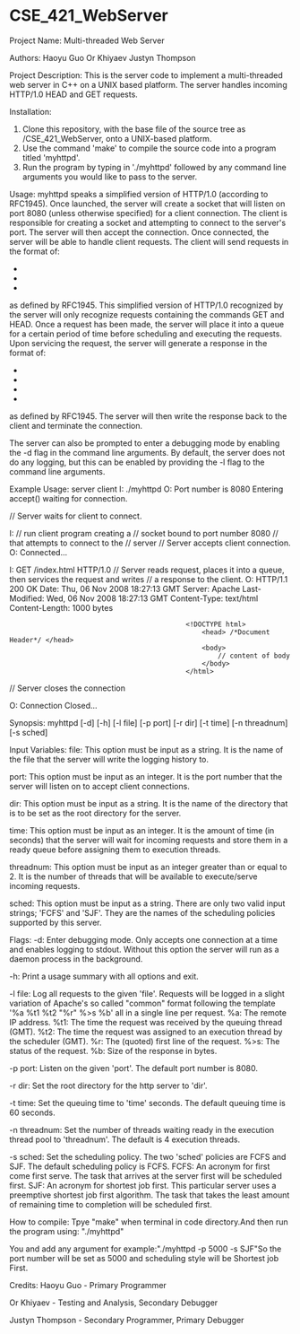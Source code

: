 # CSE_421_WebServer
Project Name:
Multi-threaded Web Server


Authors:
Haoyu Guo
Or Khiyaev
Justyn Thompson


Project Description:
This is the server code to implement a multi-threaded web server in C++ on a UNIX
based platform. The server handles incoming HTTP/1.0 HEAD and GET requests.


Installation:
1. Clone this repository, with the base file of the source tree as /CSE_421_WebServer,
onto a UNIX-based platform.
2. Use the command 'make' to compile the source code into a program titled 'myhttpd'.
3. Run the program by typing in './myhttpd' followed by any command line arguments
you would like to pass to the server.


Usage:
myhttpd speaks a simplified version of HTTP/1.0 (according to RFC1945). Once launched,
the server will create a socket that will listen on port 8080 (unless otherwise
specified) for a client connection. The client is responsible for creating a socket
and attempting to connect to the server's port. The server will then accept the
connection. Once connected, the server will be able to handle client requests. The
client will send requests in the format of:
* <command> <argument> <HTTP version>
* <optional arguments>
* <blank line>
as defined by RFC1945. This simplified version of HTTP/1.0 recognized by the server
will only recognize requests containing the commands GET and HEAD. Once a request has
been made, the server will place it into a queue for a certain period of time before
scheduling and executing the requests. Upon servicing the request, the server will
generate a response in the format of:
* <HTTP version> <status code> <status message>
* <additional information>
* <blank line>
* <content>
as defined by RFC1945. The server will then write the response back to the client and
terminate the connection.

The server can also be prompted to enter a debugging mode by enabling the -d flag
in the command line arguments. By default, the server does not do any logging, but
this can be enabled by providing the -l flag to the command line arguments.


Example Usage:
    server                                      client
I:  ./myhttpd
O:  Port number is 8080
    Entering accept() waiting for connection.

// Server waits for client to connect.

I:                                              // run client program creating a
                                                // socket bound to port number 8080
                                                // that attempts to connect to the
                                                // server
// Server accepts client connection.
O:                                              Connected...

I:                                              GET /index.html HTTP/1.0
// Server reads request, places it into a queue, then services the request and writes
// a response to the client.
O:                                              HTTP/1.1 200 OK
                                                Date: Thu, 06 Nov 2008 18:27:13 GMT
                                                Server: Apache
                                                Last-Modified: Wed, 06 Nov 2008 18:27:13 GMT
                                                Content-Type: text/html
                                                Content-Length: 1000 bytes

                                                <!DOCTYPE html>
                                                    <head> /*Document Header*/ </head>
                                                    <body>
                                                        // content of body
                                                    </body>
                                                </html>

// Server closes the connection

O:                                              Connection Closed...


Synopsis:
myhttpd [-d] [-h] [-l file] [-p port] [-r dir] [-t time] [-n threadnum] [-s sched]


Input Variables:
file:             This option must be input as a string. It is the name of the file
                  that the server will write the logging history to.

port:             This option must be input as an integer. It is the port number
                  that the server will listen on to accept client connections.

dir:              This option must be input as a string. It is the name of the directory
                  that is to be set as the root directory for the server.

time:             This option must be input as an integer. It is the amount of time
                  (in seconds) that the server will wait for incoming requests and store
                  them in a ready queue before assigning them to execution threads.

threadnum:        This option must be input as an integer greater than or equal to 2.
                  It is the number of threads that will be available to execute/serve
                  incoming requests.

sched:            This option must be input as a string. There are only two valid
                  input strings; 'FCFS' and 'SJF'. They are the names of the scheduling
                  policies supported by this server.


Flags:
-d:               Enter debugging mode. Only accepts one connection at a time and
                  enables logging to stdout. Without this option the server will
                  run as a daemon process in the background.

-h:               Print a usage summary with all options and exit.

-l file:          Log all requests to the given 'file'. Requests will be logged in a
                  slight variation of Apache's so called "common" format following
                  the template '%a %t1 %t2 "%r" %>s %b' all in a single line per
                  request.
                  %a:   The remote IP address.
                  %t1:  The time the request was received by the queuing thread (GMT).
                  %t2:  The time the request was assigned to an execution thread
                        by the scheduler (GMT).
                  %r:   The (quoted) first line of the request.
                  %>s:  The status of the request.
                  %b:   Size of the response in bytes.

-p port:          Listen on the given 'port'. The default port number is 8080.

-r dir:           Set the root directory for the http server to 'dir'.

-t time:          Set the queuing time to 'time' seconds. The default queuing time
                  is 60 seconds.

-n threadnum:     Set the number of threads waiting ready in the execution thread
                  pool to 'threadnum'. The default is 4 execution threads.

-s sched:         Set the scheduling policy. The two 'sched' policies are FCFS and
                  SJF. The default scheduling policy is FCFS.
                  FCFS: An acronym for first come first serve. The task that arrives
                  at the server first will be scheduled first.
                  SJF:  An acronym for shortest job first. This particular server
                  uses a preemptive shortest job first algorithm. The task that takes
                  the least amount of remaining time to completion will be scheduled
                  first.

How to compile:
Tpye "make" when terminal in code directory.And then run the program using: "./myhttpd"

You and add any argument for example:"./myhttpd -p 5000 -s SJF"So the port number will be set as 5000 and scheduling style will be Shortest job First.

Credits:
Haoyu Guo - Primary Programmer

Or Khiyaev - Testing and Analysis, Secondary Debugger

Justyn Thompson - Secondary Programmer, Primary Debugger
